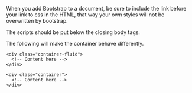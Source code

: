 
When you add Bootstrap to a document, be sure to include the link before your link to css in the HTML, that way your own styles will not be overwritten by bootstrap.

The scripts should be put below the closing body tags.

The following will make the container behave differently.

```
<div class="container-fluid">
  <!-- Content here -->
</div>
```
<div class="container-fluid">
  <!-- Content here -->
</div>
<div class="container">
  <!-- Content here -->
</div>

```
<div class="container">
  <!-- Content here -->
</div>
```